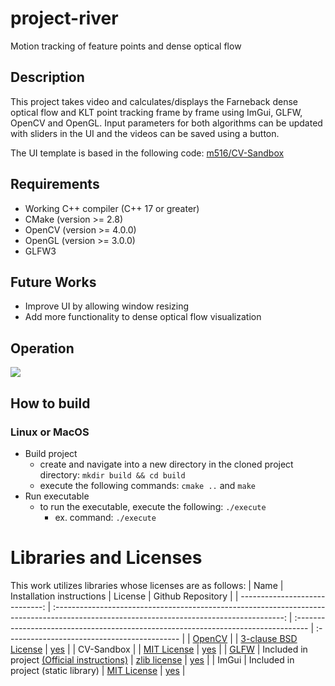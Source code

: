 # project-river
Motion tracking of feature points and dense optical flow

## Description
This project takes video and calculates/displays the Farneback dense optical flow and KLT point tracking frame by frame using ImGui, GLFW, OpenCV and OpenGL. Input parameters for both algorithms can be updated with sliders in the UI and the videos can be saved using a button.

The UI template is based in the following code: [m516/CV-Sandbox](https://github.com/m516/CV-Sandbox/tree/master/src/09-OpenCV-Video-Template)

## Requirements
- Working C++ compiler (C++ 17 or greater)
- CMake (version >= 2.8)
- OpenCV (version >= 4.0.0)
- OpenGL (version >= 3.0.0)
- GLFW3

## Future Works
- Improve UI by allowing window resizing
- Add more functionality to dense optical flow visualization

## Operation
![](example_results/execution.gif)

<!-- | ![output_blood_combined](example_results/output_blood_combined.png) | 
|:--:| 
| *Circles detected for blood image* |

| ![output_cable_combined](example_results/output_cable_combined.png) | 
|:--:| 
| *Circles detected for cable image* |

| ![output_cells_combined](example_results/output_cells_combined.png) | 
|:--:| 
| *Circles detected for cells image* |

| ![output_circles_combined](example_results/output_circles_combined.png) | 
|:--:| 
| *Circles detected for circles image* | -->


## How to build
### Linux or MacOS
- Build project
  - create and navigate into a new directory in the cloned project directory: `mkdir build && cd build`
  - execute the following commands: `cmake ..` and `make`
- Run executable
  - to run the executable, execute the following: `./execute`
    - ex. command: `./execute`
    
<!-- ### Windows
- ***add the binary directory of OpenCV to System (or User) PATH variable***
  - ex. path: `C:\OpenCV-4.5.3\opencv\build\x64\vc15\bin`
- Build project
  - create and navigate into a new directory in the cloned project directory: `mkdir build && cd build`
  - execute the following command: `cmake -DOpenCV_DIR=<path to 'build' directory of OpenCV> ..`
    - ex. path: `C:\OpenCV-4.5.3\opencv\build`
  - open the build folder of the project and open the *.sln* Visual Studio file
  - change the startup project to *getThreshold* by right clicking on *getThreshold* in the Solution Explorer and selecting *Set as StartUp Project*
  - run code by clicking on the green arrow or pressing F5
- Run executable
  - open Command Prompt (or PowerShell) and navigate to the project build folder, then: `cd Debug`
  - in Debug, run the following command: `execute.exe <path to directory containing the images> <output file prefix> <minimum diameter> <maximum diameter> <threshold>`
    - ex. command: `getCircle.exe ../3_hough test 20 30 35` -->

# Libraries and Licenses
This work utilizes libraries whose licenses are as follows:
|                           Name |                                                         Installation instructions                                                         | License                                                                            | Github Repository                            |
| -----------------------------: | :---------------------------------------------------------------------------------------------------------------------------------------: | :--------------------------------------------------------------------------------- | :------------------------------------------- |
|  [OpenCV](https://opencv.org/) |     | [3-clause BSD License](https://opencv.org/license/)                                | [yes](https://github.com/opencv/opencv)      |
| CV-Sandbox |  | [MIT License](https://github.com/m516/CV-Sandbox/LICENSE) | [yes](https://github.com/m516/CV-Sandbox/tree/master/src/09-OpenCV-Video-Template) |
|  [GLFW](https://www.glfw.org/) |                        Included in project [(Official instructions)](https://github.com/glfw/glfw#compiling-glfw)                         | [zlib license](extern/glfw/LICENSE)                                                | [yes](https://github.com/glfw/glfw)          |
|                          ImGui |                                                   Included in project (static library)                                                    | [MIT License](extern/imgui/LICENSE)                                                | [yes](https://github.com/ocornut/imgui)      |



